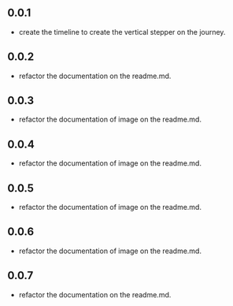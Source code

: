 ## 0.0.1

- create the timeline to create the vertical stepper on the journey.

## 0.0.2

- refactor the documentation on the readme.md.

## 0.0.3

- refactor the documentation of image on the readme.md.

## 0.0.4

- refactor the documentation of image on the readme.md.

## 0.0.5

- refactor the documentation of image on the readme.md.

## 0.0.6

- refactor the documentation of image on the readme.md.

## 0.0.7

- refactor the documentation on the readme.md.
